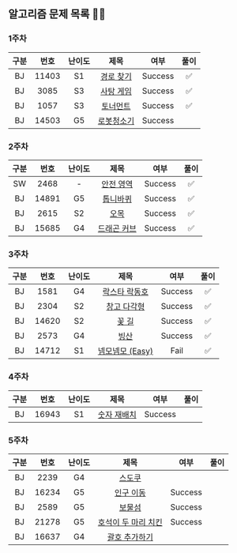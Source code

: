 ## 알고리즘 문제 목록 👾👾

### 1주차
| 구분 | 번호 | 난이도 |   제목   | 여부 | 풀이 |
|:---:|:---:|:---:|:-----------------:|:---:|:---:|
| BJ | 11403 | S1  |    <a href="https://www.acmicpc.net/problem/11403">경로 찾기</a> | Success |  ✅  |
| BJ | 3085 | S3  |    <a href="https://www.acmicpc.net/problem/3085">사탕 게임</a> | Success |  ✅  |
| BJ | 1057 | S3  |    <a href="https://www.acmicpc.net/problem/1057">토너먼트</a> | Success |  ✅  |
| BJ | 14503 | G5 | <a href="https://www.acmicpc.net/problem/14503">로봇청소기</a> | Success | |
### 2주차
| 구분 | 번호 | 난이도 |   제목   | 여부 | 풀이 |
|:---:|:---:|:---:|:-----------------:|:---:|:---:|
| SW | 2468 | - | <a href="https://www.acmicpc.net/problem/2468">안전 영역</a> | Success | ✅ |
| BJ | 14891 | G5 | <a href="https://www.acmicpc.net/problem/14891">톱니바퀴</a> | Success | ✅ |
| BJ | 2615 | S2 | <a href = "https://www.acmicpc.net/problem/2615">오목</a> | Success | ✅ |
| BJ | 15685 | G4 | <a href="https://www.acmicpc.net/problem/15685">드래곤 커브</a> | Success | ✅ |
### 3주차
| 구분 | 번호 | 난이도 |   제목   | 여부 | 풀이 |
|:---:|:---:|:---:|:-----------------:|:---:|:---:|
| BJ | 1581 | G4 | <a href="https://www.acmicpc.net/problem/1581">락스타 락동호</a> | Success | ✅ |
| BJ | 2304 | S2 | <a href="https://www.acmicpc.net/problem/2304">창고 다각형</a> | Success | ✅ |
| BJ | 14620 | S2 | <a href="https://www.acmicpc.net/problem/14620">꽃 길</a> | Success | ✅ |
| BJ | 2573 | G4 | <a href="https://www.acmicpc.net/problem/2573">빙산</a> | Success | ✅ |
| BJ | 14712 | S1 | <a href="https://www.acmicpc.net/problem/14712">넴모넴모 (Easy)</a> | Fail | ✅ |

### 4주차
| 구분 | 번호 | 난이도 |   제목   | 여부 | 풀이 |
|:---:|:---:|:---:|:-----------------:|:---:|:---:|
| BJ | 16943 | S1 | <a href="https://www.acmicpc.net/problem/16943">숫자 재배치</a> | Success |  |

### 5주차
| 구분 | 번호 | 난이도 |   제목   | 여부 | 풀이 |
|:---:|:---:|:---:|:-----------------:|:---:|:---:|
| BJ | 2239 | G4 | <a href="https://www.acmicpc.net/problem/2239">스도쿠</a> |  |  |
| BJ | 16234 | G5 | <a href="https://www.acmicpc.net/problem/16234">인구 이동</a> | Success |  |
| BJ | 2589 | G5 | <a href="https://www.acmicpc.net/problem/2589">보물섬</a> | Success |  |
| BJ | 21278 | G5 | <a href="https://www.acmicpc.net/problem/21278">호석이 두 마리 치킨</a> | Success |  |
| BJ | 16637 | G4 | <a href="https://www.acmicpc.net/problem/16637">괄호 추가하기</a> |  |  |
